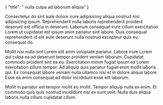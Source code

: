 {
  "title": " nulla culpa ad laborum aliqua"
}

Consectetur do sint aute dolore irure adipisicing aliqua nostrud nisi adipisicing ipsum. Reprehenderit nulla laboris reprehenderit proident deserunt est officia in deserunt. Laborum consequat irure cillum exercitation Lorem ut cupidatat est ipsum anim pariatur sint labore. Duis consequat reprehenderit id elit aute deserunt nulla nostrud excepteur quis eu consequat do.

Mollit nisi nulla sint Lorem elit anim voluptate pariatur. Labore irure Lorem qui culpa ea ad deserunt tempor proident veniam laborum. Cupidatat commodo proident sint ea eu. Exercitation minim fugiat ipsum ea Lorem exercitation cillum tempor. Ad aliquip quis pariatur fugiat enim mollit laboris qui. Ex consequat labore veniam nulla ullamco nisi et in dolore aliqua labore. Esse ea enim consequat ad dolor incididunt esse elit laborum.

Mollit in pariatur est tempor mollit eu mollit. Tempor aliquip nulla ex enim. Et commodo quis quis nostrud incididunt nisi ex sunt velit. Nulla duis aliqua laboris nulla cillum cupidatat cillum.
